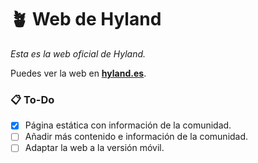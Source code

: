 # 🪴 **Web de Hyland**
*Esta es la web oficial de Hyland.*

Puedes ver la web en **[hyland.es](https://hyland.es)**.

### 📋 **To-Do**
- [x] Página estática con información de la comunidad.
- [ ] Añadir más contenido e información de la comunidad.
- [ ] Adaptar la web a la versión móvil.